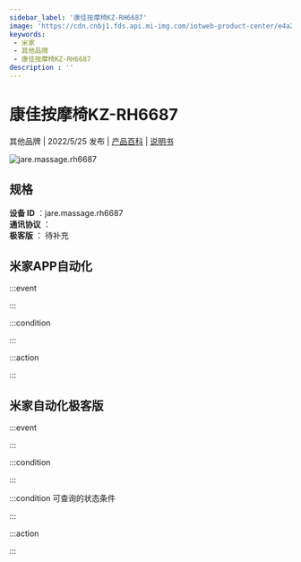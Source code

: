 ```yaml
---
sidebar_label: '康佳按摩椅KZ-RH6687'
image: 'https://cdn.cnbj1.fds.api.mi-img.com/iotweb-product-center/e4a22a4e54de26aa6b09a42158c0024b_1646884830034.png?GalaxyAccessKeyId=AKVGLQWBOVIRQ3XLEW&Expires=9223372036854775807&Signature=iz9yz+/xu95mLwZLo3WxnvcOQJg='
keywords: 
 - 米家
 - 其他品牌
 - 康佳按摩椅KZ-RH6687
description : ''
---
```

# 康佳按摩椅KZ-RH6687

其他品牌 | 2022/5/25 发布 | [产品百科](https://home.mi.com/webapp/content/baike/product/index.html?model=jare.massage.rh6687/) | [说明书](https://home.mi.com/views/introduction.html?model=jare.massage.rh6687&region=cn)

![jare.massage.rh6687](https://cdn.cnbj1.fds.api.mi-img.com/iotweb-product-center/e4a22a4e54de26aa6b09a42158c0024b_1646884830034.png?GalaxyAccessKeyId=AKVGLQWBOVIRQ3XLEW&Expires=9223372036854775807&Signature=iz9yz+/xu95mLwZLo3WxnvcOQJg=)

## 规格  
> 
**设备 ID** ：jare.massage.rh6687  
**通讯协议** ：  
**极客版**  ： 待补充 


## 米家APP自动化  

:::event  

:::

:::condition  

:::

:::action   

:::

## 米家自动化极客版  

:::event  

:::

:::condition  

:::

:::condition 可查询的状态条件  

:::

:::action  

:::

        
